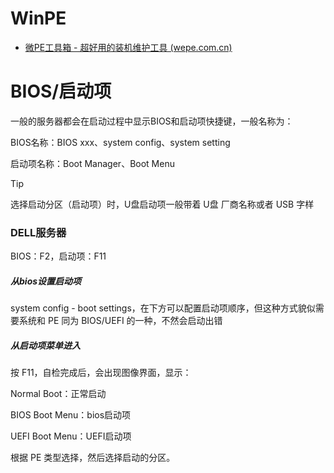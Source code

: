 # WinPE

- [微PE工具箱 - 超好用的装机维护工具 (wepe.com.cn)](https://www.wepe.com.cn/)

# BIOS/启动项

一般的服务器都会在启动过程中显示BIOS和启动项快捷键，一般名称为：

BIOS名称：BIOS xxx、system config、system setting

启动项名称：Boot Manager、Boot Menu

> [!TIP]
>
> 选择启动分区（启动项）时，U盘启动项一般带着 U盘 厂商名称或者 USB 字样

### DELL服务器

BIOS：F2，启动项：F11

##### 从bios设置启动项

system config - boot settings，在下方可以配置启动项顺序，但这种方式貌似需要系统和 PE 同为 BIOS/UEFI 的一种，不然会启动出错

##### 从启动项菜单进入

按 F11，自检完成后，会出现图像界面，显示：

Normal Boot：正常启动

BIOS Boot Menu：bios启动项

UEFI Boot Menu：UEFI启动项

根据 PE 类型选择，然后选择启动的分区。